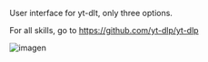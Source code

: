 User interface for yt-dlt, only three options. 

For all skills, go to https://github.com/yt-dlp/yt-dlp


![imagen](https://github.com/user-attachments/assets/07f63411-1f65-478c-8c1d-60fa3ad461d9)
